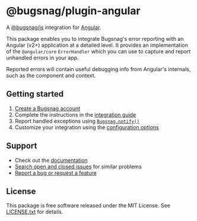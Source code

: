 # @bugsnag/plugin-angular

A [@bugsnag/js](https://github.com/bugsnag/bugsnag-js) integration for [Angular](https://angular.io/).

This package enables you to integrate Bugsnag's error reporting with an Angular (v2+) application at a detailed level. It provides an implementation of the `@angular/core` `ErrorHandler` which you can use to capture and report unhandled errors in your app.

Reported errors will contain useful debugging info from Angular's internals, such as the component and context.

## Getting started

1. [Create a Bugsnag account](https://www.bugsnag.com)
2. Complete the instructions in the [integration guide](https://docs.bugsnag.com/platforms/javascript/angular/)
3. Report handled exceptions using
   [`Bugsnag.notify()`](https://docs.bugsnag.com/platforms/javascript/angular/#reporting-handled-errors)
4. Customize your integration using the
   [configuration options](https://docs.bugsnag.com/platforms/javascript/angular/configuration-options/)

## Support

* Check out the [documentation](https://docs.bugsnag.com/platforms/javascript/angular/)
* [Search open and closed issues](https://github.com/bugsnag/bugsnag-js/issues?q=is%3Aissue) for similar problems
* [Report a bug or request a feature](https://github.com/bugsnag/bugsnag-js/issues/new/choose)

## License

This package is free software released under the MIT License. See [LICENSE.txt](./LICENSE.txt) for details.
